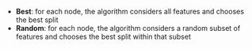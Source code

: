 - **Best**: for each node, the algorithm considers all features and chooses the best split
- **Random**: for each node, the algorithm considers a random subset of features and chooses the best split within that subset
